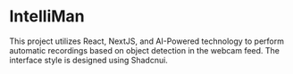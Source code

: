 # IntelliMan
This project utilizes React, NextJS, and AI-Powered technology to perform automatic recordings based on object detection in the webcam feed. The interface style is designed using Shadcnui.
